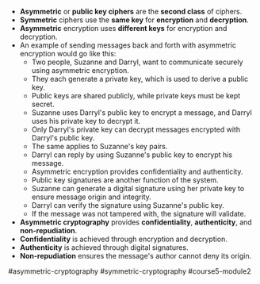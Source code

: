 -   **Asymmetric** or **public key ciphers** are the **second class** of ciphers.
-   **Symmetric** ciphers use the **same key** for **encryption** and **decryption**.
-   **Asymmetric** encryption uses **different keys** for encryption and decryption.
-   An example of sending messages back and forth with asymmetric encryption would go like this: 
	-   Two people, Suzanne and Darryl, want to communicate securely using asymmetric encryption.
	-   They each generate a private key, which is used to derive a public key.
	-   Public keys are shared publicly, while private keys must be kept secret.
	-   Suzanne uses Darryl's public key to encrypt a message, and Darryl uses his private key to decrypt it.
	-   Only Darryl's private key can decrypt messages encrypted with Darryl's public key.
	-   The same applies to Suzanne's key pairs.
	-   Darryl can reply by using Suzanne's public key to encrypt his message.
	-   Asymmetric encryption provides confidentiality and authenticity.
	-   Public key signatures are another function of the system.
	-   Suzanne can generate a digital signature using her private key to ensure message origin and integrity.
	-   Darryl can verify the signature using Suzanne's public key.
	-   If the message was not tampered with, the signature will validate.
-   **Asymmetric cryptography** provides **confidentiality**, **authenticity**, and **non-repudiation**.
-   **Confidentiality** is achieved through encryption and decryption.
-   **Authenticity** is achieved through digital signatures.
-   **Non-repudiation** ensures the message's author cannot deny its origin.

#asymmetric-cryptography #symmetric-cryptography #course5-module2 